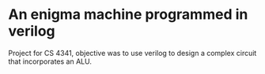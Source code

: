 # An enigma machine programmed in verilog
Project for CS 4341, objective was to use verilog to design a complex circuit that incorporates an ALU.
